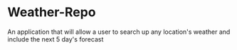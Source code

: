 # Weather-Repo
An application that will allow a user to search up any location's weather and include the next 5 day's forecast 